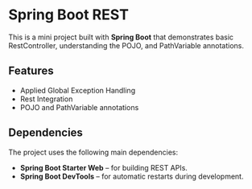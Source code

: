 # Spring Boot REST

This is a mini project built with **Spring Boot** that demonstrates basic RestController, understanding the POJO, and PathVariable annotations. 

## Features

- Applied Global Exception Handling
- Rest Integration
- POJO and PathVariable annotations

## Dependencies

The project uses the following main dependencies:

- **Spring Boot Starter Web** – for building REST APIs.
- **Spring Boot DevTools** – for automatic restarts during development.
